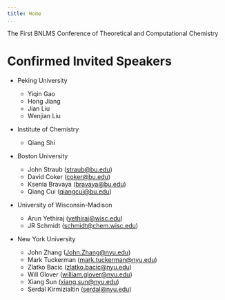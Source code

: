 ```yaml
---
title: Home
...
```



The First BNLMS Conference of Theoretical and Computational Chemistry


# Confirmed Invited Speakers

+ Peking University
    - Yiqin Gao
    - Hong Jiang
    - Jian Liu
    - Wenjian Liu

+ Institute of Chemistry
    - Qiang Shi

+ Boston University
    - John Straub (straub@bu.edu)
    - David Coker (coker@bu.edu)
    - Ksenia Bravaya (bravaya@bu.edu)
    - Qiang Cui (qiangcui@bu.edu)

+ University of Wisconsin-Madison
    - Arun Yethiraj (yethiraj@wisc.edu)
    - JR Schmidt (schmidt@chem.wisc.edu)

+ New York University
    - John Zhang (John.Zhang@nyu.edu)
    - Mark Tuckerman (mark.tuckerman@nyu.edu)
    - Zlatko Bacic (zlatko.bacic@nyu.edu)
    - Will Glover  (william.glover@nyu.edu)
    - Xiang Sun (xiang.sun@nyu.edu)
    - Serdal Kirmizialtin (serdal@nyu.edu)
